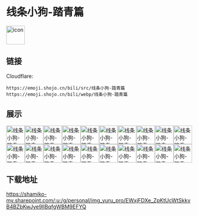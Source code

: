 # 线条小狗-踏青篇
<img src="https://emoji.shojo.cn/bili/src/线条小狗-踏青篇/icon.png" width="50" height="50" alt="icon">

## 链接
Cloudflare:
```
https://emoji.shojo.cn/bili/src/线条小狗-踏青篇
https://emoji.shojo.cn/bili/webp/线条小狗-踏青篇
```
## 展示
<img src="https://emoji.shojo.cn/bili/src/线条小狗-踏青篇/线条小狗-踏青篇-喜欢.png" width="50" height="50" alt="线条小狗-踏青篇-喜欢"><img src="https://emoji.shojo.cn/bili/src/线条小狗-踏青篇/线条小狗-踏青篇-抱抱.png" width="50" height="50" alt="线条小狗-踏青篇-抱抱"><img src="https://emoji.shojo.cn/bili/src/线条小狗-踏青篇/线条小狗-踏青篇-送你心心.png" width="50" height="50" alt="线条小狗-踏青篇-送你心心"><img src="https://emoji.shojo.cn/bili/src/线条小狗-踏青篇/线条小狗-踏青篇-爱啦.png" width="50" height="50" alt="线条小狗-踏青篇-爱啦"><img src="https://emoji.shojo.cn/bili/src/线条小狗-踏青篇/线条小狗-踏青篇-偷看.png" width="50" height="50" alt="线条小狗-踏青篇-偷看"><img src="https://emoji.shojo.cn/bili/src/线条小狗-踏青篇/线条小狗-踏青篇-好耶.png" width="50" height="50" alt="线条小狗-踏青篇-好耶"><img src="https://emoji.shojo.cn/bili/src/线条小狗-踏青篇/线条小狗-踏青篇-搓手手.png" width="50" height="50" alt="线条小狗-踏青篇-搓手手"><img src="https://emoji.shojo.cn/bili/src/线条小狗-踏青篇/线条小狗-踏青篇-飞奔而来.png" width="50" height="50" alt="线条小狗-踏青篇-飞奔而来"><img src="https://emoji.shojo.cn/bili/src/线条小狗-踏青篇/线条小狗-踏青篇-耶.png" width="50" height="50" alt="线条小狗-踏青篇-耶"><img src="https://emoji.shojo.cn/bili/src/线条小狗-踏青篇/线条小狗-踏青篇-躺下了.png" width="50" height="50" alt="线条小狗-踏青篇-躺下了"><img src="https://emoji.shojo.cn/bili/src/线条小狗-踏青篇/线条小狗-踏青篇-乐.png" width="50" height="50" alt="线条小狗-踏青篇-乐"><img src="https://emoji.shojo.cn/bili/src/线条小狗-踏青篇/线条小狗-踏青篇-惊喜.png" width="50" height="50" alt="线条小狗-踏青篇-惊喜"><img src="https://emoji.shojo.cn/bili/src/线条小狗-踏青篇/线条小狗-踏青篇-吓.png" width="50" height="50" alt="线条小狗-踏青篇-吓"><img src="https://emoji.shojo.cn/bili/src/线条小狗-踏青篇/线条小狗-踏青篇-爱心发射.png" width="50" height="50" alt="线条小狗-踏青篇-爱心发射"><img src="https://emoji.shojo.cn/bili/src/线条小狗-踏青篇/线条小狗-踏青篇-想不通.png" width="50" height="50" alt="线条小狗-踏青篇-想不通"><img src="https://emoji.shojo.cn/bili/src/线条小狗-踏青篇/线条小狗-踏青篇-魔法.png" width="50" height="50" alt="线条小狗-踏青篇-魔法"><img src="https://emoji.shojo.cn/bili/src/线条小狗-踏青篇/线条小狗-踏青篇-我摔.png" width="50" height="50" alt="线条小狗-踏青篇-我摔"><img src="https://emoji.shojo.cn/bili/src/线条小狗-踏青篇/线条小狗-踏青篇-摇摆.png" width="50" height="50" alt="线条小狗-踏青篇-摇摆"><img src="https://emoji.shojo.cn/bili/src/线条小狗-踏青篇/线条小狗-踏青篇-狗狗拳.png" width="50" height="50" alt="线条小狗-踏青篇-狗狗拳"><img src="https://emoji.shojo.cn/bili/src/线条小狗-踏青篇/线条小狗-踏青篇-困诶.png" width="50" height="50" alt="线条小狗-踏青篇-困诶">

## 下载地址

https://shamiko-my.sharepoint.com/:u:/g/personal/img_yuru_pro/EWxjFDXe_ZpKtUcWtSkkvB4BZbKwJye9llBqfgWBM9EFYQ